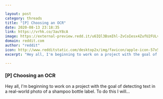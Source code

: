 ```yaml
---

layout: post
category: threads
title: "[P] Choosing an OCR"
date: 2020-08-13 23:18:35
link: https://vrhk.co/3auY8cA
image: https://external-preview.redd.it/u6IQl3BsmIhl-ZvCoIesx4ZufU2FULv-QvHRJnLSlbU.jpg?width=1200&height=628.272251309&auto=webp&crop=1200:628.272251309,smart&s=0adb537909850b70ab625a127d866c6ed543486e
domain: reddit.com
author: "reddit"
icon: http://www.redditstatic.com/desktop2x/img/favicon/apple-icon-57x57.png
excerpt: "Hey all, I'm beginning to work on a project with the goal of detecting text in a real-world photo of a shampoo bottle label. To do this I will..."

---
```


### [P] Choosing an OCR

Hey all, I'm beginning to work on a project with the goal of detecting text in a real-world photo of a shampoo bottle label. To do this I will...